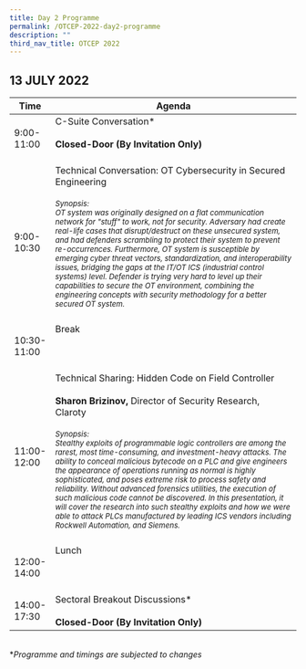 ```yaml
---
title: Day 2 Programme
permalink: /OTCEP-2022-day2-programme
description: ""
third_nav_title: OTCEP 2022
---
```

## 13 JULY 2022

| Time | Agenda|
| ------- | ---------                                        |
| 9:00-<br> 11:00<br>  | C-Suite Conversation*<br><br> **Closed-Door (By Invitation Only)**<br><br>|
| 9:00-<br> 10:30<br> | Technical Conversation: OT Cybersecurity in Secured Engineering<br><br><font size="2"><i>Synopsis: <br>OT system was originally designed on a flat communication network for "stuff" to work, not for security. Adversary had create real-life cases that disrupt/destruct on these unsecured system, and had defenders scrambling to protect their system to prevent re-occurrences. Furthermore, OT system is susceptible by emerging cyber threat vectors, standardization, and interoperability issues, bridging the gaps at the IT/OT ICS (industrial control systems) level. Defender is trying very hard to level up their capabilities to secure the OT environment, combining the engineering concepts with security methodology for a better secured OT system.</i></font><br><br>|
| 10:30-<br> 11:00<br> | Break<br><br><br><br>|
| 11:00-<br> 12:00<br>  | Technical Sharing: Hidden Code on Field Controller<br><br>**Sharon Brizinov,** Director of Security Research, Claroty<br><br><font size="2"><i>Synopsis: <br>Stealthy exploits of programmable logic controllers are among the rarest, most time-consuming, and investment-heavy attacks. The ability to conceal malicious bytecode on a PLC and give engineers the appearance of operations running as normal is highly sophisticated, and poses extreme risk to process safety and reliability. Without advanced forensics utilities, the execution of such malicious code cannot be discovered. In this presentation, it will cover the research into such stealthy exploits and how we were able to attack PLCs manufactured by leading ICS vendors including Rockwell Automation, and Siemens.</i></font><br><br>|
| 12:00-<br> 14:00<br> | Lunch <br><br><br><br>|
| 14:00-<br> 17:30<br> | Sectoral Breakout Discussions*<br><br> **Closed-Door (By Invitation Only)**<br>|

	
<br>
*<i>Programme and timings are subjected to changes<i>
